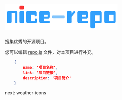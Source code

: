 ![logo](/assets/img/logo.png "nice-repo")
=========

搜集优秀的开源项目。

您可以编辑 [repo.js](/assets/js/repo.js) 文件，对本项目进行补充。

```json
    {
        name: '项目名称',
        link: '项目链接',
        description: '项目简介'
    }
```

next:
weather-icons